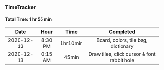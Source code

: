 ### TimeTracker

#### Total Time: 1 hr 55 min

|    Date    |  Hour   |   Time   |                  Completed                  |
| :--------: | :-----: | :------: | :-----------------------------------------: |
| 2020-12-12 | 8:30 PM | 1hr10min |     Board, colors, tile bag, dictionary     |
| 2020-12-13 | 0:15 AM |  45min   | Draw tiles, click cursor & font rabbit hole |
